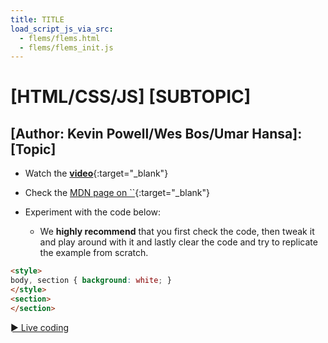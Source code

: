 ```yaml
---
title: TITLE 
load_script_js_via_src:
  - flems/flems.html
  - flems/flems_init.js
---
```


# [HTML/CSS/JS] [SUBTOPIC]

## [Author: Kevin Powell/Wes Bos/Umar Hansa]: [Topic]

- Watch the [**video**](){:target="_blank"}

- Check the [MDN page on ``](){:target="_blank"}

- Experiment with the code below:
  - We **highly recommend** that you first check the code, then tweak it and play around with it and lastly clear the code and try to replicate the example from scratch.

```html
<style>
body, section { background: white; }
</style>
<section>
</section>
```

[&#9658; Live coding](#flems-enable)

